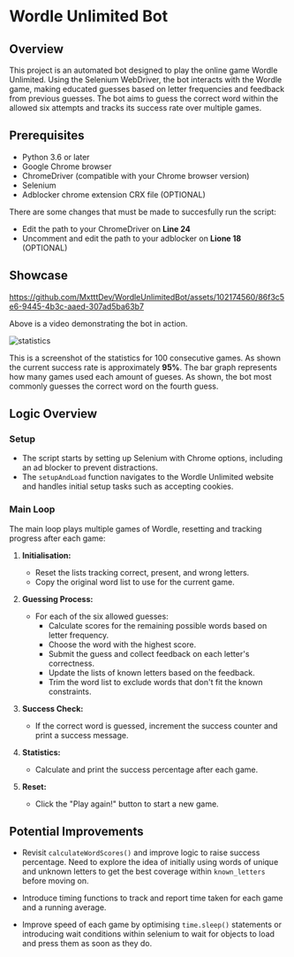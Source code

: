 # Wordle Unlimited Bot

## Overview

This project is an automated bot designed to play the online game Wordle Unlimited. Using the Selenium WebDriver, the bot interacts with the Wordle game, making educated guesses based on letter frequencies and feedback from previous guesses. The bot aims to guess the correct word within the allowed six attempts and tracks its success rate over multiple games.


## Prerequisites

- Python 3.6 or later
- Google Chrome browser
- ChromeDriver (compatible with your Chrome browser version)
- Selenium
- Adblocker chrome extension CRX file (OPTIONAL)

There are some changes that must be made to succesfully run the script:
- Edit the path to your ChromeDriver on **Line 24**
- Uncomment and edit the path to your adblocker on **Lione 18** (OPTIONAL)

## Showcase

https://github.com/MxtttDev/WordleUnlimitedBot/assets/102174560/86f3c5e6-9445-4b3c-aaed-307ad5ba63b7

Above is a video demonstrating the bot in action.

![statistics](https://github.com/MxtttDev/WordleUnlimitedBot/assets/102174560/ae7084cb-d3bc-4b30-8507-c2b46ad92646)

This is a screenshot of the statistics for 100 consecutive games. As shown the current success rate is approximately **95%**.
The bar graph represents how many games used each amount of gueses. As shown, the bot most commonly guesses the correct word on the fourth guess.
## Logic Overview

### Setup

- The script starts by setting up Selenium with Chrome options, including an ad blocker to prevent distractions.
- The `setupAndLoad` function navigates to the Wordle Unlimited website and handles initial setup tasks such as accepting cookies.

### Main Loop

The main loop plays multiple games of Wordle, resetting and tracking progress after each game:

1. **Initialisation:**
    
    - Reset the lists tracking correct, present, and wrong letters.
    - Copy the original word list to use for the current game.
    
1. **Guessing Process:**
    
    - For each of the six allowed guesses:
        - Calculate scores for the remaining possible words based on letter frequency.
        - Choose the word with the highest score.
        - Submit the guess and collect feedback on each letter's correctness.
        - Update the lists of known letters based on the feedback.
        - Trim the word list to exclude words that don't fit the known constraints.
        
1. **Success Check:**
    
    - If the correct word is guessed, increment the success counter and print a success message.
    
1. **Statistics:**
    
    - Calculate and print the success percentage after each game.
    
1. **Reset:**
    
    - Click the "Play again!" button to start a new game.



## Potential Improvements

- Revisit `calculateWordScores()` and improve logic to raise success percentage. Need to explore the idea of initially using words of unique and unknown letters to get the best coverage within `known_letters` before moving on.

 - Introduce timing functions to track and report time taken for each game and a running average.

- Improve speed of each game by optimising `time.sleep()` statements or introducing wait conditions within selenium to wait for objects to load and press them as soon as they do.
